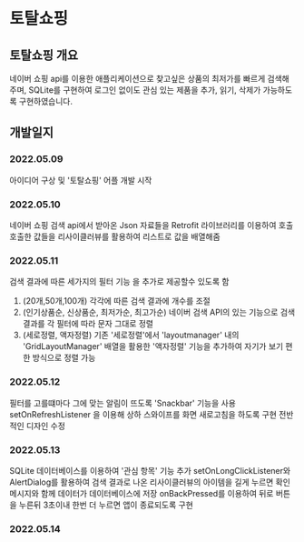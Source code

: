 # 토탈쇼핑

## 토탈쇼핑 개요

네이버 쇼핑 api를 이용한 애플리케이션으로 찾고싶은 상품의 최저가를 빠르게 검색해주며, SQLite를 구현하여 로그인 없이도 관심 있는 제품을 추가, 읽기, 삭제가 가능하도록 구현하였습니다.

## 개발일지

### 2022.05.09
아이디어 구상 및 '토탈쇼핑' 어플 개발 시작

### 2022.05.10
네이버 쇼핑 검색 api에서 받아온 Json 자료들을  Retrofit 라이브러리를 이용하여 호출  
호출한 값들을 리사이클러뷰를 활용하여 리스트로 값을 배열해줌

### 2022.05.11
검색 결과에 따른 세가지의 필터 기능 을 추가로 제공할수 있도록 함
1. (20개,50개,100개) 각각에 따른 검색 결과에 개수를 조절
2. (인기상품순, 신상품순, 최저가순, 최고가순) 네이버 검색 API의 있는 기능으로 검색 결과를 각 필터에 따라 문자 그대로 정렬
3. (세로정렬, 액자정렬) 기존 '세로정렬'에서 'layoutmanager' 내의 'GridLayoutManager' 배열을 활용한 '액자정렬' 기능을 추가하여 자기가 보기 편한 방식으로 정렬 가능

### 2022.05.12
필터를 고를떄마다 그에 맞는 알림이 뜨도록 'Snackbar' 기능을 사용
setOnRefreshListener 을 이용해 상하 스와이프를 화면 새로고침을 하도록 구현
전반적인 디자인 수정

### 2022.05.13
SQLite 데이터베이스를 이용하여 '관심 항목' 기능 추가
setOnLongClickListener와 AlertDialog를 활용하여 검색 결과로 나온 리사이클러뷰의 아이템을 길게 누르면 확인 메시지와 함께 데이터가 데이터베이스에 저장
onBackPressed를 이용하여 뒤로 버튼을 누른뒤 3초이내 한번 더 누르면 앱이 종료되도록 구현

### 2022.05.14
